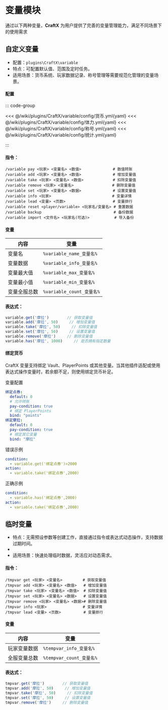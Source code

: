 # 变量模块

通过以下两种变量，**CraftX** 为用户提供了完善的变量管理能力，满足不同场景下的使用需求

## 自定义变量

- 配置：`plugins\CraftX\variable`
- 特点：可配置默认值、范围及定时任务。
- 适用场景：货币系统、玩家数据记录、称号管理等需要规范化管理的变量场景。

#### 配置

::: code-group

<<< @/wiki/plugins/CraftX/variable/config/货币.yml{yaml}
<<< @/wiki/plugins/CraftX/variable/config/体力.yml{yaml}
<<< @/wiki/plugins/CraftX/variable/config/称号.yml{yaml}
<<< @/wiki/plugins/CraftX/variable/config/统计.yml{yaml}

:::

#### 指令：

```
/variable pay <玩家> <变量名> <数值>              # 数值转账
/variable add <玩家> <变量名> <数值>              # 增加变量值
/variable take <玩家> <变量名> <数值>             # 扣除变量值
/variable remove <玩家> <变量名>                 # 删除变量值
/variable set <玩家> <变量名> <数据>              # 设置变量值
/variable info <玩家>                           # 变量详情
/variable lead <变量> <页数>                     # 变量排行
/variable reset <player/variable> <玩家名/变量名> # 重置数据
/variable backup                                # 备份数据
/variable import <文件名> <玩家名(可选)>           # 导入备份
```

#### 变量

| 内容     | 变量                     |
|--------|------------------------|
| 变量名    | `%variable_name_变量名%`  |
| 变量数据   | `%variable_info_变量名% ` |
| 变量最大值  | `%variable_max_变量名%`   |
| 变量最小值  | `%variable_min_变量名%`   |
| 变量全服总数 | `%variable_count_变量名%` |

#### 表达式：

```javascript
variable.get('摩拉')        // 获取变量值
variable.add('摩拉', 50)     // 增加变量值
variable.take('摩拉', 50)     // 扣除变量值
variable.set('摩拉', 50)     // 设置变量值
variable.remove('摩拉')     // 删除变量值
variable.has('摩拉', 1000)     // 是否拥有指定数量
```

#### 绑定货币

CraftX 变量支持绑定 Vault、PlayerPoints 或其他变量。当其他插件适配或使用表达式操作变量时，若余额不足，则使用绑定货币补足。

变量配置

```yaml
绑定点券:
  default: 0
  # 允许转账
  pay-condition: true
  # 绑定 PlayerPoints
  bind: "points"
绑定摩拉:
  default: 0
  pay-condition: true
  # 绑定其它变量
  bind: "摩拉"
```

错误示例

```yaml
condition:
  - variable.get('绑定点券')>2000
action:
  - variable.take('绑定点券',2000)
```

正确示例

```yaml
condition:
  - variable.has('绑定点券',2000)
action:
  - variable.take('绑定点券',2000)
```

## 临时变量

- 特点：无需预设参数等创建工作，直接通过指令或表达式动态操作，支持数据过期时间。
-
- 适用场景：快速处理临时数据，灵活应对动态需求。

#### 指令：

```
/tmpvar get <玩家> <变量名>         # 获取变量值
/tmpvar add <玩家> <变量名> <数值>   # 增加变量值
/tmpvar take <玩家> <变量名> <数值>  # 扣除变量值
/tmpvar set <玩家> <变量名> <数据>   # 设置变量值
/tmpvar remove <玩家> <变量名> <数据># 删除变量值
/tmpvar info <玩家>                # 变量详情
/tmpvar lead <变量> <页数>          # 变量排行
```

#### 变量

| 内容     | 变量                    |
|--------|-----------------------|
| 玩家变量数据 | `%tempvar_info_变量名% ` |
| 全服变量总数 | `%tempvar_count_变量名%` |

#### 表达式：

```javascript
tmpvar.get('摩拉')        // 获取变量值
tmpvar.add('摩拉', 50)     // 增加变量值
tmpvar.take('摩拉', 50)     // 扣除变量值
tmpvar.set('摩拉', 50)     // 设置变量值
tmpvar.remove('摩拉')     // 删除变量值
```